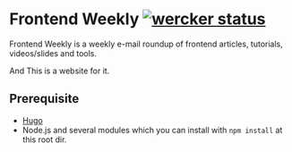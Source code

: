 # Frontend Weekly [![wercker status](https://app.wercker.com/status/f2d5fffd6518b9351627eb3283f8ed73/s/master "wercker status")](https://app.wercker.com/project/byKey/f2d5fffd6518b9351627eb3283f8ed73)

Frontend Weekly is a weekly e-mail roundup of frontend articles, tutorials, videos/slides and tools.

And This is a website for it.

## Prerequisite

- [Hugo](https://gohugo.io/)
- Node.js and several modules which you can install with `npm install` at this root dir.
